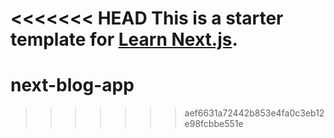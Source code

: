 <<<<<<< HEAD
This is a starter template for [Learn Next.js](https://nextjs.org/learn).
=======
# next-blog-app
>>>>>>> aef6631a72442b853e4fa0c3eb12e98fcbbe551e
